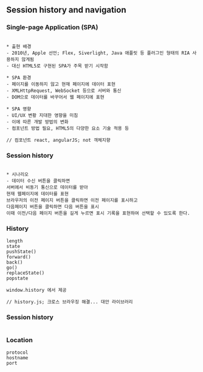 ## Session history and navigation

### Single-page Application (SPA)

```

* 출현 배경
- 2010년, Apple 선언; Flex, Siverlight, Java 애플릿 등 플러그인 형태의 RIA 사용하지 않게됨
- 대신 HTML5로 구현된 SPA가 주목 받기 시작함

* SPA 환경
- 페이지를 이동하지 않고 현재 페이지에 데이터 표현
- XMLHttpRequest, WebSocket 등으로 서버와 통신
- DOM으로 데이터를 바꾸어서 웹 페이지에 표현

* SPA 영향
- UI/UX 변황 지대한 영향을 미침
- 이에 따른 개발 방법의 변화
- 컴포넌트 방법 필요, HTML5의 다양한 요소 기술 적용 등

// 컴포넌트 react, angularJS; not 객체지향
```

### Session history

```

* 시나리오
- 데이터 수신 버튼을 클릭하면
서버에서 비동기 통신으로 데이터를 받아
현재 웹페이지에 데이터를 표현
브라우저의 이전 페이지 버튼을 클릭하면 이전 페이지를 표시하고
다음페이지 버튼을 클릭하면 다음 버튼을 표시
이때 이전/다음 페이지 버튼을 길게 누르면 표시 기록을 표현하여 선택할 수 있도록 한다.

```

### History

```
length
state
pushState()
forward()
back()
go()
replaceState()
popstate

window.history 에서 제공

// history.js; 크로스 브라우징 해결... 대안 라이브러리
```

### Session history

```

```

### Location

```
protocol
hostname
port
```

### 

```

```

### 

```

```

### 

```

```

### 

```

```

### 

```

```

### 

```

```

### 

```

```

### 

```

```

### 

```

```

### 

```

```
